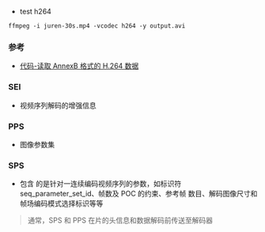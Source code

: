 
* test h264
```shell
ffmpeg -i juren-30s.mp4 -vcodec h264 -y output.avi
```


### 参考
* [代码-读取 AnnexB 格式的 H.264 数据](https://www.zzsin.com/article/avc_3_read_annex_b.html)


### SEI
* 视频序列解码的增强信息
### PPS
* 图像参数集
### SPS
* 包含 的是针对一连续编码视频序列的参数，如标识符 seq_parameter_set_id、帧数及 POC 的约束、参考帧 数目、解码图像尺寸和帧场编码模式选择标识等等

> 通常，SPS 和 PPS 在片的头信息和数据解码前传送至解码器